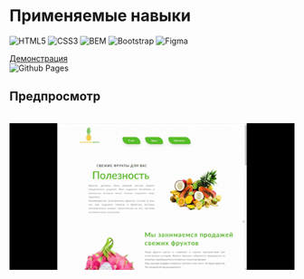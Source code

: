 # Применяемые навыки
![HTML5](https://img.shields.io/badge/html5-%23E34F26.svg?style=for-the-badge&logo=html5&logoColor=white)
![CSS3](https://img.shields.io/badge/css3-%231572B6.svg?style=for-the-badge&logo=css3&logoColor=white)
![BEM](https://img.shields.io/static/v1?style=for-the-badge&message=BEM&color=000000&logo=BEM&logoColor=FFFFFF&label=)
![Bootstrap](https://img.shields.io/badge/bootstrap-%238511FA.svg?style=for-the-badge&logo=bootstrap&logoColor=white)
![Figma](https://img.shields.io/badge/figma-%23F24E1E.svg?style=for-the-badge&logo=figma&logoColor=white)

[Демонстрация](https://dvin-programmer.github.io/landing-ExoticFruits/)
<br>![Github Pages](https://img.shields.io/badge/github%20pages-121013?style=for-the-badge&logo=github&logoColor=white)

## Предпросмотр
<br>![gif](./img/ExoticFruits.gif)
